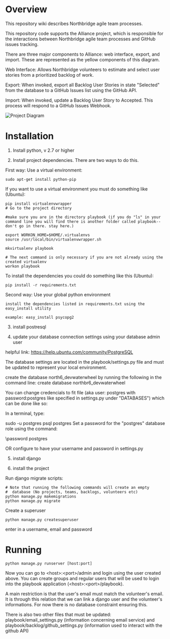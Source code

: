 Overview
========

This repository wiki describes Northbridge agile team processes.

This repository code supports the Alliance project, which is responsible for the interactions between Northbridge agile team processes and GitHub issues tracking.

There are three major components to Alliance: web interface, export, and import. These are represented as the yellow components of this diagram.

Web Interface: Allows Northbridge volunteers to estimate and select user stories from a prioritized backlog of work.

Export: When invoked, export all Backlog User Stories in state "Selected" from the database to a GitHub Issues list using the GitHub API.

Import: When invoked, update a Backlog User Story to Accepted. This process will respond to a GitHub Issues Webhook.

![Project Diagram](http://northbridgetech.org/images/alliance2.jpg)

Installation
============
1. Install python, v 2.7 or higher

2. Install project dependencies. There are two ways to do this.

First way: Use a virtual environment:

	sudo apt-get install python-pip

If you want to use a virtual environment you must do something like (Ubuntu):

	pip install virtualenvwrapper
	# Go to the project directory

	#make sure you are in the directory playbook (if you do "ls" in your command line you will find there is another folder called playbook--don't go in there. stay here.)

	export WORKON_HOME=$HOME/.virtualenvs
	source /usr/local/bin/virtualenvwrapper.sh

	mkvirtualenv playbook

	# The next command is only necessary if you are not already using the created virtualenv
	workon playbook

To install the dependencies you could do something like this (Ubuntu):

	pip install -r requirements.txt

Second way: Use your global python environment

	install the dependencies listed in requirements.txt using the easy_install utility
	
	example: easy_install psycopg2

3. install postresql 

4. update your database connection settings using your database admin user

helpful link: https://help.ubuntu.com/community/PostgreSQL

The database settings are located in the playbook/settings.py file and must be updated to represent your local environment. 

create the database north6_devwaterwheel by running the following in the command line:
create database northbr6_devwaterwheel

You can change credencials to fit file (aka user: postgres with password:postgres like specified in settings.py under "DATABASES") which can be done like so:

In a terminal, type:

sudo -u postgres psql postgres
Set a password for the "postgres" database role using the command:

\password postgres

OR configure to have your username and password in settings.py

5. install django

6. install the project

Run django migrate scripts:

	# Note that running the following commands will create an empty
	#  database (No projects, teams, backlogs, volunteers etc)
	python manage.py makemigrations
	python manage.py migrate

Create a superuser

	python manage.py createsuperuser

enter in a username, email and password

Running
=======

	python manage.py runserver [host:port]

Now you can go to \<host\>:\<port\>/admin and login using the user created above. You can create groups and regular users that will be used to login into the playbook application (\<host\>:\<port\>/playbook).

A main restriction is that the user's email must match the volunteer's email. It is through this relation that we can link a django user and the volunteer's informations. For now there is no database constraint ensuring this.


There is also two other files that must be updated: playbook/email_settings.py (information concerning email service) and playbook/backlog/github_settings.py (information used to interact with the github API)
